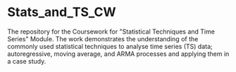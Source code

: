 # Stats_and_TS_CW
The repository for the Coursework for "Statistical Techniques and Time Series" Module. The work demonstrates the understanding of the commonly used statistical techniques to analyse time series (TS) data; autoregressive, moving average, and ARMA processes and applying them in a case study.
